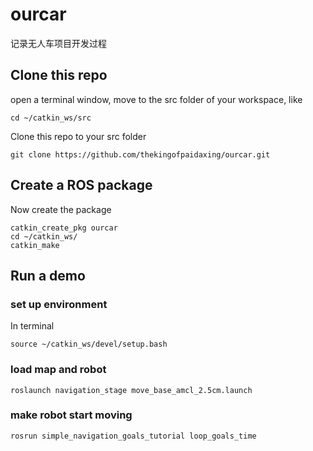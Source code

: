 # ourcar
记录无人车项目开发过程

## Clone this repo
open a terminal window, move to the src folder of your workspace, like 
```
cd ~/catkin_ws/src
```
Clone this repo to your src folder 
```
git clone https://github.com/thekingofpaidaxing/ourcar.git
```
## Create a ROS package
Now create the package 
```
catkin_create_pkg ourcar
cd ~/catkin_ws/
catkin_make
```

## Run a demo
### set up environment
In terminal
```
source ~/catkin_ws/devel/setup.bash
```
### load map and robot
```
roslaunch navigation_stage move_base_amcl_2.5cm.launch
```
### make robot start moving
```
rosrun simple_navigation_goals_tutorial loop_goals_time
```

